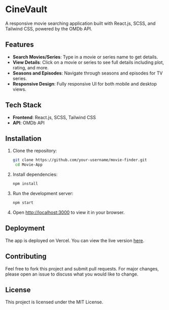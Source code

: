 # CineVault 

A responsive movie searching application built with React.js, SCSS, and Tailwind CSS, powered by the OMDb API.

## Features

- **Search Movies/Series**: Type in a movie or series name to get details.
- **View Details**: Click on a movie or series to see full details including plot, rating, and more.
- **Seasons and Episodes**: Navigate through seasons and episodes for TV series.
- **Responsive Design**: Fully responsive UI for both mobile and desktop views.

## Tech Stack

- **Frontend**: React.js, SCSS, Tailwind CSS
- **API**: OMDb API

## Installation

1. Clone the repository:
   ```bash
   git clone https://github.com/your-username/movie-finder.git
    cd Movie-App
   ```

2. Install dependencies:
   ```bash
   npm install
   ```

3. Run the development server:
   ```bash
   npm start
   ```

4. Open [http://localhost:3000](http://localhost:3000) to view it in your browser.

## Deployment

The app is deployed on Vercel. You can view the live version [here](#).

## Contributing

Feel free to fork this project and submit pull requests. For major changes, please open an issue to discuss what you would like to change.

## License

This project is licensed under the MIT License.
 